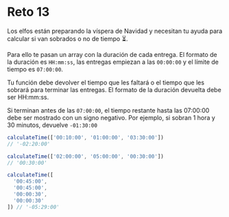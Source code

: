 # Reto 13

Los elfos están preparando la víspera de Navidad y necesitan tu ayuda para calcular si van sobrados o no de tiempo ⏳.

Para ello te pasan un array con la duración de cada entrega. El formato de la duración es ```HH:mm:ss```, las entregas empiezan a las ```00:00:00``` y el límite de tiempo es ```07:00:00```.

Tu función debe devolver el tiempo que les faltará o el tiempo que les sobrará para terminar las entregas. El formato de la duración devuelta debe ser HH:mm:ss.

Si terminan antes de las ```07:00:00```, el tiempo restante hasta las 07:00:00 debe ser mostrado con un signo negativo. Por ejemplo, si sobran 1 hora y 30 minutos, devuelve ```-01:30:00```

```js
calculateTime(['00:10:00', '01:00:00', '03:30:00'])
// '-02:20:00'

calculateTime(['02:00:00', '05:00:00', '00:30:00'])
// '00:30:00'

calculateTime([
  '00:45:00',
  '00:45:00',
  '00:00:30',
  '00:00:30'
]) // '-05:29:00'
```


